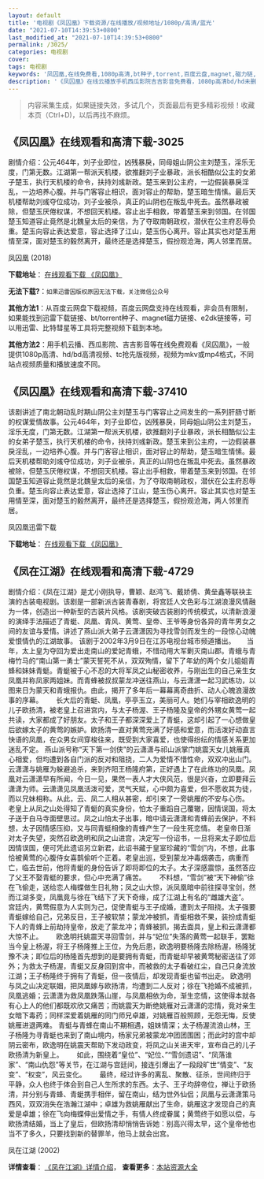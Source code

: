 ```yaml
---
layout: default
title: '电视剧《凤囚凰》下载资源/在线播放/视频地址/1080p/高清/蓝光'
date: "2021-07-10T14:39:53+0800"
last_modified_at: "2021-07-10T14:39:53+0800"
permalink: /3025/
categories: 电视剧
cover:
tags: 电视剧
keywords: '凤囚凰,在线免费看,1080p高清,bt种子,torrent,百度云盘,magnet,磁力链,迅雷下载资源'
description: '《凤囚凰》在线云播放手机西瓜影院吉吉影音免费看，1080p高清bd/hd未删减完整版和tc抢先枪版，mkv/mp4格式，附带bt/torrent种子、magnet/磁力链、百度云盘、网盘资源迅雷下载链接'
---
```


>内容采集生成，如果链接失效，多试几个，页面最后有更多精彩视频！收藏本页（Ctrl+D)，以后再找不麻烦。


## 《凤囚凰》在线观看和高清下载-3025

剧情介绍：公元464年，刘子业即位，凶残暴戾，同母姐山阴公主刘楚玉，淫乐无度，门第无数。江湖第一帮派天机楼，欲推翻刘子业暴政，派长相酷似公主的女弟子楚玉，执行天机楼的命令，扶持刘彧新政。楚玉来到公主府，一边假装暴戾淫乱，一边培养心腹。并与门客容止相识，面对容止的帮助，楚玉暗生情愫。最后天机楼帮助刘彧夺位成功，刘子业被杀，真正的山阴也在叛乱中死去。虽然暴政被除，但楚玉厌倦权谋，不想回天机楼。容止出手相救，带着楚玉来到邻国。在邻国楚玉知道容止竟然是北魏皇太后的亲信，为了夺取南朝政权，潜伏在公主府忍辱负重。楚玉向容止表达爱意，容止选择了江山，楚玉伤心离开。容止其实也对楚玉用情至深，面对楚玉的毅然离开，最终还是选择楚玉，假扮观沧海，两人邻里而居。


凤囚凰 (2018)

**下载地址**： [在线观看下载 《凤囚凰》](https://www.btbtdy.me/btdy/dy12222.html) 


**无法下载?**：`如果迅雷因版权原因无法下载，关注微信公众号 `

**其他方法1**：从百度云网盘下载视频，百度云网盘支持在线观看，非会员有限制，如果能找到迅雷下载链接、bt/torrent种子、magnet磁力链接、e2dk链接等，可以用迅雷、比特彗星等工具将完整视频下载到本地。

**其他方法2**：用手机云播、西瓜影院、吉吉影音等在线免费观看《凤囚凰》，一般提供1080p高清、hd/bd高清视频、tc抢先版视频，视频为mkv或mp4格式，不同站点视频质量和播放速度不同。


## 《凤囚凰》在线观看和高清下载-37410

该剧讲述了南北朝动乱时期山阴公主刘楚玉与门客容止之间发生的一系列肝肠寸断的权谋爱情故事。公元464年，刘子业即位，凶残暴戾，同母姐山阴公主刘楚玉，淫乐无度，门第无数。江湖第一帮派天机楼，欲推翻刘子业暴政，派长相酷似公主的女弟子楚玉，执行天机楼的命令，扶持刘彧新政。楚玉来到公主府，一边假装暴戾淫乱，一边培养心腹。并与门客容止相识，面对容止的帮助，楚玉暗生情愫。最后天机楼帮助刘彧夺位成功，刘子业被杀，真正的山阴也在叛乱中死去。虽然暴政被除，但楚玉厌倦权谋，不想回天机楼。容止出手相救，带着楚玉来到邻国。在邻国楚玉知道容止竟然是北魏皇太后的亲信，为了夺取南朝政权，潜伏在公主府忍辱负重。楚玉向容止表达爱意，容止选择了江山，楚玉伤心离开。容止其实也对楚玉用情至深，面对楚玉的毅然离开，最终还是选择楚玉，假扮观沧海，两人邻里而居。


凤囚凰迅雷下载

**下载地址**： [在线观看下载 《凤囚凰》](https://www.993dy.com//vod-detail-id-28992.html) 


## 《凤在江湖》在线观看和高清下载-4729

剧情介绍：《凤在江湖》是尤小刚执导，曹颖、赵鸿飞、戴娇倩、黄垒鑫等联袂主演的古装电视剧。该剧是一部新派古装青春剧，将宫廷人文色彩与江湖浪漫风情融为一体，创造出一种新型的古装片风格。该剧突破古装剧的传统模式，以清新浪漫的演绎手法描述了青蜓、凤凰、青风、黄莺、皇帝、王爷等身份各异的青年男女之间的友谊与爱情。讲述了燕山派大弟子云潇潇因为寻找雪剑而发生的一段惊心动魄爱恨情仇的江湖故事。 该剧于2002年3月9日在江苏电视台城市频道播出。        当年，太上皇为夺回为爱出走南山的爱妃青蛾，不惜动用大军剿灭南山郡。青蛾与青梅竹马的“南山第一勇士”蒙天誓死不从，双双殉情，留下了年幼的两个女儿姐姐青蜂和妹妹青蜓。青蜓被于心不忍的大将军凤之山秘密收养，与刚出生的自己亲生女凤凰并称凤家两姐妹。而青蜂被叔叔蒙龙冲送往燕山，与云潇潇一起习武练功，以图来日为蒙天和青蛾报仇。由此，揭开了多年后一幕幕离奇曲折、动人心魄浪漫故事的序幕。         长大后的青蜓、凤凰，亭亭玉立，美丽可人。她们与宰相欧逸明的儿子欧扬清，被老皇上召进宫内，与太子杨渥、王子杨隆及皇帝的外甥女黄莺一起共读，大家都成了好朋友。太子和王子都深深爱上了青蜓，这却引起了一心想做皇后欲嫁太子的黄莺的嫉妒。欧扬清一直对黄莺充满了好感和爱意，而活泼好动直言快语的凤凰，在众男女间穿梭往来，既受到大家喜爱，也使得纷纭的情感关系更加迷乱不定。 燕山派号称“天下第一剑侠”的云潇潇与祁山派掌门姚震天女儿姚雁真心相爱，但均遭到各自门派的反对和阻挠，二人为爱情不惜性命，双双冲出山门。云潇潇与姚雁为躲避追杀，来到齐阳王杨隆府第，正好遇上了在此练功的凤凰。凤凰对云潇潇早有所闻，今日一见，果然一表人才大侠风范，很是兴奋，立即要拜云潇潇为师。云潇潇见凤凰活泼可爱，灵气天赋，心中颇为喜爱，但不愿收其为徒，而以兄妹相称。从此，云、凤二人相从甚密，却引来了一旁姚雁的不安与心伤。 老皇上从凤之山处得知了青蜓的真实身份，怕太子重蹈自己覆辙，因情误国，将太子送于白马寺面壁思过。凤之山怕太子出事，暗中请云潇潇和青蜂前去保护，不料想，太子因情感压抑，又与同青蜓相像的青蜂产生了一段生死恋情。 老皇帝日渐对太子失望，突然召欧逸明和凤之山进宫，决定写一份诏书，一旦将来太子即位后因情误国，便可凭此遗诏另立新君，此诏书藏于皇室珍藏的“雪剑”内，不想，此事恰被黄莺的心腹侍女喜鹊偷听个正着。老皇出巡，受到蒙龙冲毒烟袭击，病重而亡，临去世前，他将青蜓的身份告诉了即将即位的太子。太子深感震惊，虽然答应了父王不娶青蜓的要求，但心中充满了痛苦。       不料想，“雪剑”被“天下神偷”徐在飞偷走，送给恋人梅蝶做生日礼物；凤之山大惊，派凤凰暗中前往探寻宝剑，然而江湖多变，凤凰竟与徐在飞结下了天下奇缘，成了江湖上有名的“雌雄大盗”。 宫廷内，黄莺假意为人实则为己，促使青蜓与王子成婚，遭到太子阻挠。太子强要青蜓嫁给自己，兄弟反目，王子被软禁；蒙龙冲被抓，青蜓相救不果，装扮成青蜓下人的青蜂上前劫持皇帝，放走了蒙龙冲；青蜂被抓，揭去面具，皇上和云潇潇都大惊不止。       欧逸明托姚震天寻回雪剑，并与“妃位”失落的黄莺一起联手，罢黜当今皇上杨渥，将王子杨隆推上王位，为免后患，欧逸明要杨隆去除杨渥，杨隆犹豫不决；即位后的杨隆首先想到的是要拥有青蜓，而青蜓却早被黄莺秘密送往了郊外；为救太子杨渥，青蜓又反身回到宫中，而被救的太子看破红尘，自己只身流放江湖；王子杨隆终于拥有了青蜓，但一夜情后，却发现青蜓也留书出走。 欧逸明与凤之山决定联姻，把凤凰嫁与欧扬清，均遭到二人反对；徐在飞抢婚不成被抓，凤凰逃婚；云潇潇为救凤凰跌落山崖，与凤凰相依为命，渐生恋情，这使得本就各有心上人的他们都既欢欣又痛苦；而姚震天为断绝姚雁对云潇潇的恋情，竟对亲生女暗下毒药；同样深爱着姚雁的同门师兄卓雄，对姚雁百般照顾，无怨无悔，反使姚雁进退两难。 青蜓与青蜂在南山不期相遇，姐妹情深；太子杨渥流浪山林，王子杨隆为寻青蜓也来到了南山境内，杨家兄弟被蒙龙冲团团围困；而此时的宫中却阴云密布，欧逸明在姚震天帮助下发动政变，将凤之山关进天牢，宣布自己的儿子欧扬清为新皇上。       如此，围绕着“皇位”、“妃位、”“雪剑遗诏”、“凤落谁家”、“南山仇怨”等关节，在江湖与宫廷间，接连引爆出了一段段旷世“情变”、“友变”、“权变”，风云变化。       最终，经过许多的离乱、聚散、征杀，世间终归于平静，众人也终于体会到自己人生所求的东西。太子、王子均辞帝位，禅让于欧扬清，并分别与青蜂、青蜓携手相伴，留在南山，结为世外仙侣；凤凰与云潇潇策马西风，双双消失在浩瀚江湖中；卓雄为救姚雁献出了生命，姚雁这才发现自己的真爱是卓雄；徐在飞向梅蝶伸出爱情之手，有情人终成眷属；黄莺终于如愿以偿，与欧扬清结婚，当上了皇后，但欧扬清却悄悄告诉她：别高兴得太早，这个皇帝他也当不了多久，只要找到新的替罪羊，他马上就会出宫。


凤在江湖 (2002)

**详情查看**： [《凤在江湖》详情介绍](/movie/4729/)， **查看更多**：[本站资源大全](/movie/t/all/)

